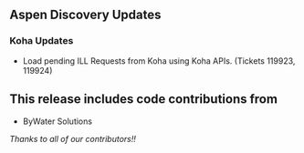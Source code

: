 ## Aspen Discovery Updates

### Koha Updates
- Load pending ILL Requests from Koha using Koha APIs. (Tickets 119923, 119924) 

## This release includes code contributions from
- ByWater Solutions

_Thanks to all of our contributors!!_